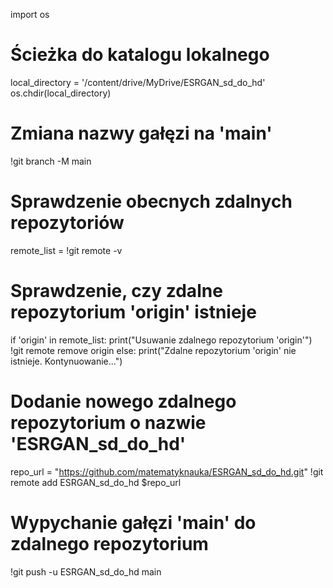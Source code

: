 import os

# Ścieżka do katalogu lokalnego
local_directory = '/content/drive/MyDrive/ESRGAN_sd_do_hd'
os.chdir(local_directory)

# Zmiana nazwy gałęzi na 'main'
!git branch -M main

# Sprawdzenie obecnych zdalnych repozytoriów
remote_list = !git remote -v

# Sprawdzenie, czy zdalne repozytorium 'origin' istnieje
if 'origin' in remote_list:
    print("Usuwanie zdalnego repozytorium 'origin'")
    !git remote remove origin
else:
    print("Zdalne repozytorium 'origin' nie istnieje. Kontynuowanie...")

# Dodanie nowego zdalnego repozytorium o nazwie 'ESRGAN_sd_do_hd'
repo_url = "https://github.com/matematyknauka/ESRGAN_sd_do_hd.git"
!git remote add ESRGAN_sd_do_hd $repo_url

# Wypychanie gałęzi 'main' do zdalnego repozytorium
!git push -u ESRGAN_sd_do_hd main
